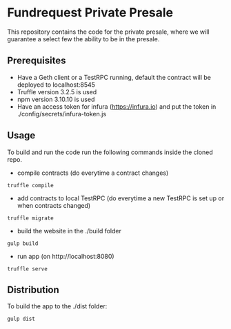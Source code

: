 # Fundrequest Private Presale

This repository contains the code for the private presale, where we will guarantee a select few the ability to be in the presale.

## Prerequisites
* Have a Geth client or a TestRPC running, default the contract will be deployed to localhost:8545
* Truffle version 3.2.5 is used
* npm version 3.10.10 is used
* Have an access token for infura (https://infura.io) and put the token in ./config/secrets/infura-token.js

## Usage

To build and run the code run the following commands inside the cloned repo.

* compile contracts (do everytime a contract changes)
```
truffle compile
```
* add contracts to local TestRPC (do everytime a new TestRPC is set up or when contracts changed)
```
truffle migrate
```
* build the website in the ./build folder
```
gulp build
```
* run app (on http://localhost:8080)
```
truffle serve
```

## Distribution

To build the app to the ./dist folder:
```
gulp dist
```

